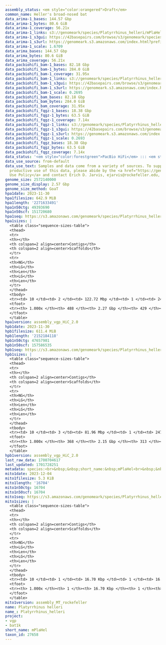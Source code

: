 ```yaml
---
assembly_status: <em style="color:orangered">Draft</em>
common_name: Heller's broad-nosed bat
data_arima-1_bases: 144.57 Gbp
data_arima-1_bytes: 80.6 GiB
data_arima-1_coverage: 56.21x
data_arima-1_links: s3://genomeark/species/Platyrrhinus_helleri/mPlaHel1/genomic_data/arima/<br>
data_arima-1_s3gui: https://42basepairs.com/browse/s3/genomeark/species/Platyrrhinus_helleri/mPlaHel1/genomic_data/arima/
data_arima-1_s3url: https://genomeark.s3.amazonaws.com/index.html?prefix=species/Platyrrhinus_helleri/mPlaHel1/genomic_data/arima/
data_arima-1_scale: 1.6709
data_arima_bases: 144.57 Gbp
data_arima_bytes: 80.6 GiB
data_arima_coverage: 56.21x
data_pacbiohifi_bam-1_bases: 82.18 Gbp
data_pacbiohifi_bam-1_bytes: 284.0 GiB
data_pacbiohifi_bam-1_coverage: 31.95x
data_pacbiohifi_bam-1_links: s3://genomeark/species/Platyrrhinus_helleri/mPlaHel1/genomic_data/pacbio_hifi/<br>
data_pacbiohifi_bam-1_s3gui: https://42basepairs.com/browse/s3/genomeark/species/Platyrrhinus_helleri/mPlaHel1/genomic_data/pacbio_hifi/
data_pacbiohifi_bam-1_s3url: https://genomeark.s3.amazonaws.com/index.html?prefix=species/Platyrrhinus_helleri/mPlaHel1/genomic_data/pacbio_hifi/
data_pacbiohifi_bam-1_scale: 0.2695
data_pacbiohifi_bam_bases: 82.18 Gbp
data_pacbiohifi_bam_bytes: 284.0 GiB
data_pacbiohifi_bam_coverage: 31.95x
data_pacbiohifi_fqgz-1_bases: 18.38 Gbp
data_pacbiohifi_fqgz-1_bytes: 63.5 GiB
data_pacbiohifi_fqgz-1_coverage: 7.14x
data_pacbiohifi_fqgz-1_links: s3://genomeark/species/Platyrrhinus_helleri/mPlaHel1/genomic_data/pacbio_hifi/<br>
data_pacbiohifi_fqgz-1_s3gui: https://42basepairs.com/browse/s3/genomeark/species/Platyrrhinus_helleri/mPlaHel1/genomic_data/pacbio_hifi/
data_pacbiohifi_fqgz-1_s3url: https://genomeark.s3.amazonaws.com/index.html?prefix=species/Platyrrhinus_helleri/mPlaHel1/genomic_data/pacbio_hifi/
data_pacbiohifi_fqgz-1_scale: 0.2693
data_pacbiohifi_fqgz_bases: 18.38 Gbp
data_pacbiohifi_fqgz_bytes: 63.5 GiB
data_pacbiohifi_fqgz_coverage: 7.14x
data_status: '<em style="color:forestgreen">PacBio HiFi</em> ::: <em style="color:forestgreen">Arima</em>'
data_use_source: from-default
data_use_text: Samples and data come from a variety of sources. To support fair and
  productive use of this data, please abide by the <a href="https://genome10k.soe.ucsc.edu/data-use-policies/">Data
  Use Policy</a> and contact Erich D. Jarvis, ejarvis@rockefeller.edu, with any questions.
genome_size: 2572140000
genome_size_display: 2.57 Gbp
genome_size_method: GoaT
hpa1date: 2023-11-30
hpa1filesize: 642.9 MiB
hpa1length: '2271633491'
hpa1n50ctg: 49393690
hpa1n50scf: 151720680
hpa1seq: https://s3.amazonaws.com/genomeark/species/Platyrrhinus_helleri/mPlaHel1/assembly_vgp_HiC_2.0/mPlaHel1.HiC.hap1.20231130.fasta.gz
hpa1sizes: |
  <table class="sequence-sizes-table">
  <thead>
  <tr>
  <th></th>
  <th colspan=2 align=center>Contigs</th>
  <th colspan=2 align=center>Scaffolds</th>
  </tr>
  <tr>
  <th>NG</th>
  <th>LG</th>
  <th>Len</th>
  <th>LG</th>
  <th>Len</th>
  </tr>
  </thead>
  <tbody>
  <tr><td> 10 </td><td> 2 </td><td> 122.72 Mbp </td><td> 1 </td><td> 245.53 Mbp </td></tr><tr><td> 20 </td><td> 4 </td><td> 83.81 Mbp </td><td> 2 </td><td> 214.00 Mbp </td></tr><tr><td> 30 </td><td> 7 </td><td> 65.04 Mbp </td><td> 4 </td><td> 179.29 Mbp </td></tr><tr><td> 40 </td><td> 11 </td><td> 55.88 Mbp </td><td> 5 </td><td> 171.41 Mbp </td></tr><tr style="background-color:#cccccc;"><td> 50 </td><td> 16 </td><td style="background-color:#88ff88;"> 49.39 Mbp </td><td> 6 </td><td style="background-color:#88ff88;"> 151.72 Mbp </td></tr><tr><td> 60 </td><td> 21 </td><td> 33.33 Mbp </td><td> 8 </td><td> 142.18 Mbp </td></tr><tr><td> 70 </td><td> 29 </td><td> 25.77 Mbp </td><td> 10 </td><td> 128.24 Mbp </td></tr><tr><td> 80 </td><td> 39 </td><td> 19.20 Mbp </td><td> 11 </td><td> 118.47 Mbp </td></tr><tr><td> 90 </td><td> 53 </td><td> 10.91 Mbp </td><td> 14 </td><td> 60.87 Mbp </td></tr><tr><td> 100 </td><td> 488 </td><td> 16.90 Kbp </td><td> 429 </td><td> 16.90 Kbp </td></tr></tbody>
  <tfoot>
  <tr><th> 1.000x </th><th> 488 </th><th> 2.27 Gbp </th><th> 429 </th><th> 2.27 Gbp </th></tr>
  </tfoot>
  </table>
hpa1version: assembly_vgp_HiC_2.0
hpb1date: 2023-11-30
hpb1filesize: 611.4 MiB
hpb1length: '2152184118'
hpb1n50ctg: 47657981
hpb1n50scf: 157586535
hpb1seq: https://s3.amazonaws.com/genomeark/species/Platyrrhinus_helleri/mPlaHel1/assembly_vgp_HiC_2.0/mPlaHel1.HiC.hap2.20231130.fasta.gz
hpb1sizes: |
  <table class="sequence-sizes-table">
  <thead>
  <tr>
  <th></th>
  <th colspan=2 align=center>Contigs</th>
  <th colspan=2 align=center>Scaffolds</th>
  </tr>
  <tr>
  <th>NG</th>
  <th>LG</th>
  <th>Len</th>
  <th>LG</th>
  <th>Len</th>
  </tr>
  </thead>
  <tbody>
  <tr><td> 10 </td><td> 3 </td><td> 81.96 Mbp </td><td> 1 </td><td> 247.08 Mbp </td></tr><tr><td> 20 </td><td> 6 </td><td> 73.52 Mbp </td><td> 2 </td><td> 214.89 Mbp </td></tr><tr><td> 30 </td><td> 9 </td><td> 63.67 Mbp </td><td> 3 </td><td> 193.26 Mbp </td></tr><tr><td> 40 </td><td> 12 </td><td> 58.30 Mbp </td><td> 5 </td><td> 172.83 Mbp </td></tr><tr style="background-color:#cccccc;"><td> 50 </td><td> 16 </td><td style="background-color:#88ff88;"> 47.66 Mbp </td><td> 6 </td><td style="background-color:#88ff88;"> 157.59 Mbp </td></tr><tr><td> 60 </td><td> 21 </td><td> 42.57 Mbp </td><td> 7 </td><td> 150.20 Mbp </td></tr><tr><td> 70 </td><td> 27 </td><td> 30.93 Mbp </td><td> 9 </td><td> 130.81 Mbp </td></tr><tr><td> 80 </td><td> 37 </td><td> 18.37 Mbp </td><td> 11 </td><td> 108.39 Mbp </td></tr><tr><td> 90 </td><td> 50 </td><td> 13.49 Mbp </td><td> 13 </td><td> 61.95 Mbp </td></tr><tr><td> 100 </td><td> 368 </td><td> 16.44 Kbp </td><td> 313 </td><td> 16.44 Kbp </td></tr></tbody>
  <tfoot>
  <tr><th> 1.000x </th><th> 368 </th><th> 2.15 Gbp </th><th> 313 </th><th> 2.15 Gbp </th></tr>
  </tfoot>
  </table>
hpb1version: assembly_vgp_HiC_2.0
last_raw_data: 1700704617
last_updated: 1701728251
metadata: species:<br>&nbsp;&nbsp;short_name:&nbsp;mPlaHel<br>&nbsp;&nbsp;name:&nbsp;Platyrrhinus&nbsp;helleri<br>&nbsp;&nbsp;taxon_id:&nbsp;27658<br>&nbsp;&nbsp;common_name:&nbsp;Heller's&nbsp;broad-nosed&nbsp;bat<br>&nbsp;&nbsp;order:<br>&nbsp;&nbsp;&nbsp;&nbsp;name:&nbsp;Chiroptera<br>&nbsp;&nbsp;family:<br>&nbsp;&nbsp;&nbsp;&nbsp;name:&nbsp;Phyllostomidae<br>&nbsp;&nbsp;individuals:<br>&nbsp;&nbsp;&nbsp;&nbsp;-&nbsp;short_name:&nbsp;mPlaHel1<br>&nbsp;&nbsp;genome_size:&nbsp;2572140000<br>&nbsp;&nbsp;genome_size_method:&nbsp;GoaT<br>&nbsp;&nbsp;project:&nbsp;[&nbsp;vgp&nbsp;,&nbsp;bat1k&nbsp;]<br>
mito1date: 2023-12-04
mito1filesize: 5.3 KiB
mito1length: '16704'
mito1n50ctg: 16704
mito1n50scf: 16704
mito1seq: https://s3.amazonaws.com/genomeark/species/Platyrrhinus_helleri/mPlaHel1/assembly_MT_rockefeller/mPlaHel1.MT.20231204.fasta.gz
mito1sizes: |
  <table class="sequence-sizes-table">
  <thead>
  <tr>
  <th></th>
  <th colspan=2 align=center>Contigs</th>
  <th colspan=2 align=center>Scaffolds</th>
  </tr>
  <tr>
  <th>NG</th>
  <th>LG</th>
  <th>Len</th>
  <th>LG</th>
  <th>Len</th>
  </tr>
  </thead>
  <tbody>
  <tr><td> 10 </td><td> 1 </td><td> 16.70 Kbp </td><td> 1 </td><td> 16.70 Kbp </td></tr><tr><td> 20 </td><td> 1 </td><td> 16.70 Kbp </td><td> 1 </td><td> 16.70 Kbp </td></tr><tr><td> 30 </td><td> 1 </td><td> 16.70 Kbp </td><td> 1 </td><td> 16.70 Kbp </td></tr><tr><td> 40 </td><td> 1 </td><td> 16.70 Kbp </td><td> 1 </td><td> 16.70 Kbp </td></tr><tr style="background-color:#cccccc;"><td> 50 </td><td> 1 </td><td style="background-color:#ff8888;"> 16.70 Kbp </td><td> 1 </td><td style="background-color:#ff8888;"> 16.70 Kbp </td></tr><tr><td> 60 </td><td> 1 </td><td> 16.70 Kbp </td><td> 1 </td><td> 16.70 Kbp </td></tr><tr><td> 70 </td><td> 1 </td><td> 16.70 Kbp </td><td> 1 </td><td> 16.70 Kbp </td></tr><tr><td> 80 </td><td> 1 </td><td> 16.70 Kbp </td><td> 1 </td><td> 16.70 Kbp </td></tr><tr><td> 90 </td><td> 1 </td><td> 16.70 Kbp </td><td> 1 </td><td> 16.70 Kbp </td></tr><tr><td> 100 </td><td> 1 </td><td> 16.70 Kbp </td><td> 1 </td><td> 16.70 Kbp </td></tr></tbody>
  <tfoot>
  <tr><th> 1.000x </th><th> 1 </th><th> 16.70 Kbp </th><th> 1 </th><th> 16.70 Kbp </th></tr>
  </tfoot>
  </table>
mito1version: assembly_MT_rockefeller
name: Platyrrhinus helleri
name_: Platyrrhinus_helleri
project:
- vgp
- bat1k
short_name: mPlaHel
taxon_id: 27658
---
```

